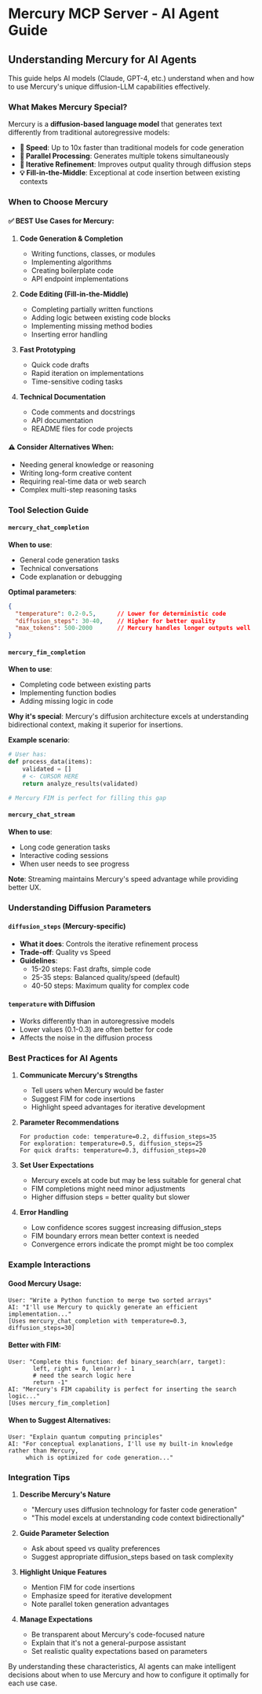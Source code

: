 # Mercury MCP Server - AI Agent Guide

## Understanding Mercury for AI Agents

This guide helps AI models (Claude, GPT-4, etc.) understand when and how to use Mercury's unique diffusion-LLM capabilities effectively.

### What Makes Mercury Special?

Mercury is a **diffusion-based language model** that generates text differently from traditional autoregressive models:

- **🚀 Speed**: Up to 10x faster than traditional models for code generation
- **🎯 Parallel Processing**: Generates multiple tokens simultaneously 
- **🔄 Iterative Refinement**: Improves output quality through diffusion steps
- **💡 Fill-in-the-Middle**: Exceptional at code insertion between existing contexts

### When to Choose Mercury

#### ✅ BEST Use Cases for Mercury:

1. **Code Generation & Completion**
   - Writing functions, classes, or modules
   - Implementing algorithms
   - Creating boilerplate code
   - API endpoint implementations

2. **Code Editing (Fill-in-the-Middle)**
   - Completing partially written functions
   - Adding logic between existing code blocks
   - Implementing missing method bodies
   - Inserting error handling

3. **Fast Prototyping**
   - Quick code drafts
   - Rapid iteration on implementations
   - Time-sensitive coding tasks

4. **Technical Documentation**
   - Code comments and docstrings
   - API documentation
   - README files for code projects

#### ⚠️ Consider Alternatives When:

- Needing general knowledge or reasoning
- Writing long-form creative content
- Requiring real-time data or web search
- Complex multi-step reasoning tasks

### Tool Selection Guide

#### `mercury_chat_completion`
**When to use**: 
- General code generation tasks
- Technical conversations
- Code explanation or debugging

**Optimal parameters**:
```json
{
  "temperature": 0.2-0.5,      // Lower for deterministic code
  "diffusion_steps": 30-40,    // Higher for better quality
  "max_tokens": 500-2000       // Mercury handles longer outputs well
}
```

#### `mercury_fim_completion`
**When to use**: 
- Completing code between existing parts
- Implementing function bodies
- Adding missing logic in code

**Why it's special**: Mercury's diffusion architecture excels at understanding bidirectional context, making it superior for insertions.

**Example scenario**:
```python
# User has:
def process_data(items):
    validated = []
    # <- CURSOR HERE
    return analyze_results(validated)

# Mercury FIM is perfect for filling this gap
```

#### `mercury_chat_stream`
**When to use**: 
- Long code generation tasks
- Interactive coding sessions
- When user needs to see progress

**Note**: Streaming maintains Mercury's speed advantage while providing better UX.

### Understanding Diffusion Parameters

#### `diffusion_steps` (Mercury-specific)
- **What it does**: Controls the iterative refinement process
- **Trade-off**: Quality vs Speed
- **Guidelines**:
  - 15-20 steps: Fast drafts, simple code
  - 25-35 steps: Balanced quality/speed (default)
  - 40-50 steps: Maximum quality for complex code

#### `temperature` with Diffusion
- Works differently than in autoregressive models
- Lower values (0.1-0.3) are often better for code
- Affects the noise in the diffusion process

### Best Practices for AI Agents

1. **Communicate Mercury's Strengths**
   - Tell users when Mercury would be faster
   - Suggest FIM for code insertions
   - Highlight speed advantages for iterative development

2. **Parameter Recommendations**
   ```
   For production code: temperature=0.2, diffusion_steps=35
   For exploration: temperature=0.5, diffusion_steps=25
   For quick drafts: temperature=0.3, diffusion_steps=20
   ```

3. **Set User Expectations**
   - Mercury excels at code but may be less suitable for general chat
   - FIM completions might need minor adjustments
   - Higher diffusion steps = better quality but slower

4. **Error Handling**
   - Low confidence scores suggest increasing diffusion_steps
   - FIM boundary errors mean better context is needed
   - Convergence errors indicate the prompt might be too complex

### Example Interactions

#### Good Mercury Usage:
```
User: "Write a Python function to merge two sorted arrays"
AI: "I'll use Mercury to quickly generate an efficient implementation..."
[Uses mercury_chat_completion with temperature=0.3, diffusion_steps=30]
```

#### Better with FIM:
```
User: "Complete this function: def binary_search(arr, target): 
       left, right = 0, len(arr) - 1
       # need the search logic here
       return -1"
AI: "Mercury's FIM capability is perfect for inserting the search logic..."
[Uses mercury_fim_completion]
```

#### When to Suggest Alternatives:
```
User: "Explain quantum computing principles"
AI: "For conceptual explanations, I'll use my built-in knowledge rather than Mercury, 
     which is optimized for code generation..."
```

### Integration Tips

1. **Describe Mercury's Nature**
   - "Mercury uses diffusion technology for faster code generation"
   - "This model excels at understanding code context bidirectionally"

2. **Guide Parameter Selection**
   - Ask about speed vs quality preferences
   - Suggest appropriate diffusion_steps based on task complexity

3. **Highlight Unique Features**
   - Mention FIM for code insertions
   - Emphasize speed for iterative development
   - Note parallel token generation advantages

4. **Manage Expectations**
   - Be transparent about Mercury's code-focused nature
   - Explain that it's not a general-purpose assistant
   - Set realistic quality expectations based on parameters

By understanding these characteristics, AI agents can make intelligent decisions about when to use Mercury and how to configure it optimally for each use case.